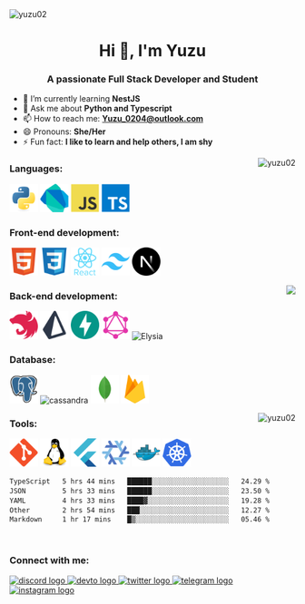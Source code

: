 <div align="left">
   <img src="https://komarev.com/ghpvc/?username=yuzu02&label=Profile%20views&color=blueviolet&style=flat" alt="yuzu02" />
</div>

<h1 align="center">Hi 👋, I'm Yuzu</h1>
<h3 align="center">A passionate Full Stack Developer and Student</h3>

<!-- 
<p align="left"> 
<a href="https://github.com/ryo-ma/github-profile-trophy">
<img src="https://github-profile-trophy.vercel.app/?username=Yuzu02&theme=radical&no-frame=false&no-bg=true&margin-w=4" alt="yuzu02" />
</a> 
</p>
-->


- 🌱 I’m currently learning **NestJS**
- 💬 Ask me about **Python and Typescript**
- 📫 How to reach me: **Yuzu_0204@outlook.com**
- 😄 Pronouns: **She/Her**
- ⚡ Fun fact: **I like to learn and help others, I am shy**  

<p><img align="right" src="https://github-readme-stats.vercel.app/api/top-langs/?username=Yuzu02&theme=radical&hide_border=true&include_all_commits=true&count_private=false&layout=compact" alt="yuzu02" /> </p>

<h3 align="left">Languages:</h3>
<p align="left">
  <img src="https://raw.githubusercontent.com/devicons/devicon/master/icons/python/python-original.svg" alt="python" title="Python" width="50" height="50"/>
  <img src="https://raw.githubusercontent.com/devicons/devicon/refs/heads/master/icons/dart/dart-original.svg" alt="Dart" title="Dart" width="50" height="50"/>
  <img src="https://raw.githubusercontent.com/devicons/devicon/master/icons/javascript/javascript-original.svg" alt="Javascript" title="JavaScript" width="50" height="50"/>
  <img src="https://raw.githubusercontent.com/devicons/devicon/master/icons/typescript/typescript-original.svg" alt="Typescript" title="C#" width="50" height="50"/>
</p>



<h3 align="left">Front-end development:</h3>
<p align="left">
  <img src="https://raw.githubusercontent.com/devicons/devicon/master/icons/html5/html5-original.svg" alt="HTML" title="HTML5" width="50" height="50"/>
  <img src="https://raw.githubusercontent.com/devicons/devicon/master/icons/css3/css3-original.svg" alt="CCS" title="CSS3" width="50" height="50"/>
  <img src="https://raw.githubusercontent.com/devicons/devicon/master/icons/react/react-original-wordmark.svg" alt="React" title="React" width="50" height="50"/>
  <img src="https://raw.githubusercontent.com/devicons/devicon/refs/heads/master/icons/tailwindcss/tailwindcss-original.svg" alt="TailwindCSS" title="TailwindCSS" width="50" height="50"/>
  <img src="https://raw.githubusercontent.com/devicons/devicon/master/icons/nextjs/nextjs-original.svg" alt="NextJS" title="Next JS" width="50" height="50"/>
</p>

<img align="right" src="https://github-readme-stats.vercel.app/api?username=Yuzu02&theme=radical&hide_border=true&count_private=false" /></p> 

<h3 align="left">Back-end development:</h3>
<p align="left">
  <img src="https://raw.githubusercontent.com/devicons/devicon/master/icons/nestjs/nestjs-original.svg" alt="NestJS" title="NestJS" width="50" height="50"/>
  <img src="https://raw.githubusercontent.com/devicons/devicon/master/icons/prisma/prisma-original.svg" alt="Prisma" title="Prisma" width="50" height="50"/>
  <img src="https://raw.githubusercontent.com/devicons/devicon/master/icons/fastapi/fastapi-original.svg" alt="Fastapi" title="FastAPI" width="50" height="50"/>
  <img src="https://raw.githubusercontent.com/devicons/devicon/refs/heads/master/icons/graphql/graphql-plain.svg" alt="GraphQL" tittle="GraphQL" width="50" height="50"/>
  <img src="https://avatars.githubusercontent.com/u/119793569?s=200&v=4" alt="Elysia" tittle="Elysia" width="50" height="50"/>
</p>


<h3 align="left">Database:</h3>
<p align="left">
  <img src="https://raw.githubusercontent.com/devicons/devicon/master/icons/postgresql/postgresql-original.svg" alt="postgresql" title="PostgreSQL" width="50" height="50"/>
  <img src="https://www.vectorlogo.zone/logos/apache_cassandra/apache_cassandra-icon.svg" alt="cassandra" title="CassandraDB" width="50" height="50"/> 
  <img src="https://raw.githubusercontent.com/devicons/devicon/master/icons/mongodb/mongodb-original.svg" alt="mongodb" title="MongoDB" width="50" height="50"/>
  <img src="https://raw.githubusercontent.com/devicons/devicon/refs/heads/master/icons/firebase/firebase-original.svg" alt="FireBase" title="FireBase" width="50" height="50"/>
</p>
 

<p><img align="right" src="https://github-readme-streak-stats.herokuapp.com/?user=Yuzu02&theme=radical&hide_border=true" alt="yuzu02" /></p>

<h3 align="left">Tools:</h3> 
<p align="left">
  <img src="https://raw.githubusercontent.com/devicons/devicon/master/icons/git/git-original.svg" alt="git" title="Git" width="50" height="50"/>
  <img src="https://raw.githubusercontent.com/devicons/devicon/master/icons/linux/linux-original.svg" alt="linux" title="Linux" width="50" height="50"/>
   <img src="https://raw.githubusercontent.com/devicons/devicon/refs/heads/master/icons/flutter/flutter-original.svg" alt="Flutter" title="Flutter"  width="50" height="50"/>
  <img src="https://raw.githubusercontent.com/devicons/devicon/master/icons/nixos/nixos-original.svg" alt="NixOS" title="NixOS" width="50" height="50"/>
  <img src="https://raw.githubusercontent.com/devicons/devicon/master/icons/docker/docker-original.svg" alt="docker" title="Docker" width="50" height="50"/>
  <img src="https://raw.githubusercontent.com/devicons/devicon/master/icons/kubernetes/kubernetes-plain.svg" alt="kubernetes" title="Kubernetes" width="50" height="50"/>
</p>

<!--START_SECTION:waka-->

```txt
TypeScript   5 hrs 44 mins   ██████░░░░░░░░░░░░░░░░░░░   24.29 %
JSON         5 hrs 33 mins   ██████░░░░░░░░░░░░░░░░░░░   23.50 %
YAML         4 hrs 33 mins   ████▓░░░░░░░░░░░░░░░░░░░░   19.28 %
Other        2 hrs 54 mins   ███░░░░░░░░░░░░░░░░░░░░░░   12.27 %
Markdown     1 hr 17 mins    █▒░░░░░░░░░░░░░░░░░░░░░░░   05.46 %
```

<!--END_SECTION:waka-->

<br clear="both">

<div align="left">
  <h3 align="left">Connect with me:</h3>
  <a href="discordapp.com/users/483845680469901317" target="_blank">
    <img src="https://img.shields.io/static/v1?message=Discord&logo=discord&label=&color=7289DA&logoColor=white&labelColor=&style=for-the-badge" height="30" alt="discord logo"  />
  </a>
  <a href="https://dev.to/yuzu02" target="_blank">
    <img src="https://img.shields.io/static/v1?message=dev.to&logo=dev.to&label=&color=0A0A0A&logoColor=white&labelColor=&style=for-the-badge" height="30" alt="devto logo"  />
  </a>
  <a href="https://twitter.com/Yuzucchi0204" target="_blank">
    <img src="https://img.shields.io/static/v1?message=Twitter&logo=twitter&label=&color=1DA1F2&logoColor=white&labelColor=&style=for-the-badge" height="30" alt="twitter logo"  />
  </a>
  <a href="https://t.me/Yuzu02" target="_blank">
    <img src="https://img.shields.io/static/v1?message=Telegram&logo=telegram&label=&color=2CA5E0&logoColor=white&labelColor=&style=for-the-badge" height="30" alt="telegram logo"  />
  </a>
  <a href="https://www.instagram.com/yuzuchi_02/" target="_blank">
    <img src="https://img.shields.io/static/v1?message=Instagram&logo=instagram&label=&color=E4405F&logoColor=white&labelColor=&style=for-the-badge" height="30" alt="instagram logo"  />
  </a>
</div>
